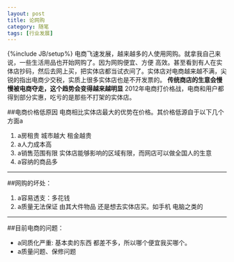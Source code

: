 ```yaml
--- 
layout: post
title: 论网购
category: 随笔
tags: [行业发展]
--- 
```

{%include JB/setup%}
电商飞速发展，越来越多的人使用网购。就拿我自己来说，一些生活用品也开始网购了。因为网购便宜、方便 高效。甚至看到有人在实体店抄码，然后去网上买，把实体店都当试衣间了。实体店对电商越来越不满，尖锐的指出电商少交税，实质上很多实体店也是不开发票的。 **传统商店的生意会慢慢被电商夺走，这个趋势会变得越来越明显** 2012年电商打价格战，电商和用户都得到部分实惠，吃亏的是那些不打架的实体店。

##电商价格低原因
电商相比实体店最大的优势在价格。其价格低源自于以下几个方面a
1. a房租贵 城市越大 租金越贵
1. a人力成本高
1. a销售范围有限 实体店能够影响的区域有限，而网店可以做全国人的生意
1. a容纳的商品多

---
##网购的坏处：
1. a容易透支：多花钱
1. a质量无法保证 由其大件物品 还是想去实体店买。如手机 电脑之类的

---
##目前电商的问题：
* a同质化严重: 基本卖的东西 都差不多，所以哪个便宜我买哪个。
* a质量问题、保修问题

